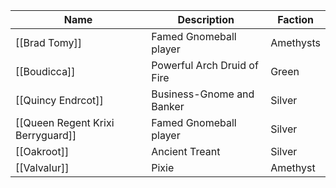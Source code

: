 
| Name      | Description | Faction |
| ----------- | ----------- | ----------- |
| [[Brad Tomy]]      | Famed Gnomeball player       | Amethysts |
| [[Boudicca]]   | Powerful Arch Druid of Fire        | Green|
| [[Quincy Endrcot]]     | Business-Gnome and Banker       | Silver |
| [[Queen Regent Krixi Berryguard]]     | Famed Gnomeball player       | Silver |
|   [[Oakroot]]  | Ancient Treant       | Silver |
| [[Valvalur]]  | Pixie      | Amethyst |

